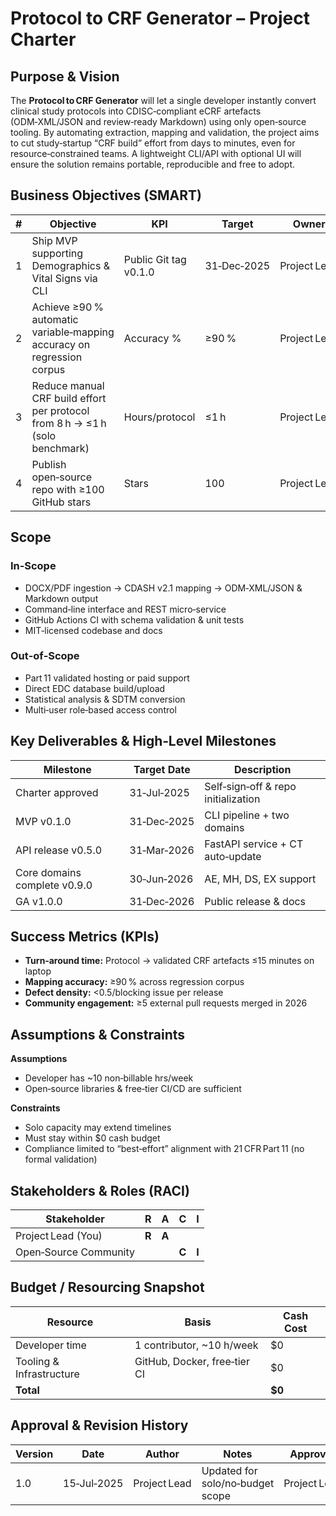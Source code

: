 # Protocol to CRF Generator – Project Charter

## Purpose & Vision

The **Protocol to CRF Generator** will let a single developer instantly convert clinical study protocols into CDISC‑compliant eCRF artefacts (ODM‑XML/JSON and review‑ready Markdown) using only open‑source tooling.  By automating extraction, mapping and validation, the project aims to cut study‑startup “CRF build” effort from days to minutes, even for resource‑constrained teams.  A lightweight CLI/API with optional UI will ensure the solution remains portable, reproducible and free to adopt.

## Business Objectives (SMART)

| # | Objective                                                                    | KPI                   | Target      | Owner        | Due        |
| - | ---------------------------------------------------------------------------- | --------------------- | ----------- | ------------ | ---------- |
| 1 | Ship MVP supporting Demographics & Vital Signs via CLI                       | Public Git tag v0.1.0 | 31‑Dec‑2025 | Project Lead | 2025‑12‑31 |
| 2 | Achieve ≥90 % automatic variable‑mapping accuracy on regression corpus       | Accuracy %            | ≥90 %       | Project Lead | 2026‑03‑31 |
| 3 | Reduce manual CRF build effort per protocol from 8 h → ≤1 h (solo benchmark) | Hours/protocol        | ≤1 h        | Project Lead | 2026‑06‑30 |
| 4 | Publish open‑source repo with ≥100 GitHub stars                              | Stars                 | 100         | Project Lead | 2026‑12‑31 |

## Scope

### In‑Scope

* DOCX/PDF ingestion → CDASH v2.1 mapping → ODM‑XML/JSON & Markdown output
* Command‑line interface and REST micro‑service
* GitHub Actions CI with schema validation & unit tests
* MIT‑licensed codebase and docs

### Out‑of‑Scope

* Part 11 validated hosting or paid support
* Direct EDC database build/upload
* Statistical analysis & SDTM conversion
* Multi‑user role‑based access control

## Key Deliverables & High‑Level Milestones

| Milestone                    | Target Date | Description                         |
| ---------------------------- | ----------- | ----------------------------------- |
| Charter approved             | 31‑Jul‑2025 | Self‑sign‑off & repo initialization |
| MVP v0.1.0                   | 31‑Dec‑2025 | CLI pipeline + two domains          |
| API release v0.5.0           | 31‑Mar‑2026 | FastAPI service + CT auto‑update    |
| Core domains complete v0.9.0 | 30‑Jun‑2026 | AE, MH, DS, EX support              |
| GA v1.0.0                    | 31‑Dec‑2026 | Public release & docs               |

## Success Metrics (KPIs)

* **Turn‑around time:** Protocol → validated CRF artefacts ≤15 minutes on laptop
* **Mapping accuracy:** ≥90 % across regression corpus
* **Defect density:** <0.5/blocking issue per release
* **Community engagement:** ≥5 external pull requests merged in 2026

## Assumptions & Constraints

**Assumptions**

* Developer has \~10 non‑billable hrs/week
* Open‑source libraries & free‑tier CI/CD are sufficient

**Constraints**

* Solo capacity may extend timelines
* Must stay within \$0 cash budget
* Compliance limited to “best‑effort” alignment with 21 CFR Part 11 (no formal validation)

## Stakeholders & Roles (RACI)

| Stakeholder           | R     | A     | C     | I     |
| --------------------- | ----- | ----- | ----- | ----- |
| Project Lead (You)    | **R** | **A** |       |       |
| Open‑Source Community |       |       | **C** | **I** |

## Budget / Resourcing Snapshot

| Resource                 | Basis                        | Cash Cost |
| ------------------------ | ---------------------------- | --------- |
| Developer time           | 1 contributor, \~10 h/week   | \$0       |
| Tooling & Infrastructure | GitHub, Docker, free‑tier CI | \$0       |
| **Total**                |                              | **\$0**   |

## Approval & Revision History

| Version | Date        | Author       | Notes                            | Approver     |
| ------- | ----------- | ------------ | -------------------------------- | ------------ |
| 1.0     | 15‑Jul‑2025 | Project Lead | Updated for solo/no‑budget scope | Project Lead |
